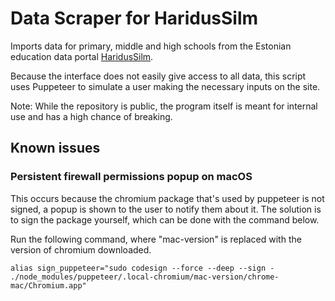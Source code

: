 # Data Scraper for HaridusSilm
Imports data for primary, middle and high schools from the Estonian education data portal [HaridusSilm](https://haridussilm.ee).

Because the interface does not easily give access to all data, this script uses Puppeteer to simulate a user making the necessary inputs on the site.

Note: While the repository is public, the program itself is meant for internal use and has a high chance of breaking.




## Known issues
### Persistent firewall permissions popup on macOS

This occurs because the chromium package that's used by puppeteer is not signed, a popup is shown to the user to notify them about it.
The solution is to sign the package yourself, which can be done with the command below.

Run the following command, where "mac-version" is replaced with the version of chromium downloaded.

```alias sign_puppeteer="sudo codesign --force --deep --sign - ./node_modules/puppeteer/.local-chromium/mac-version/chrome-mac/Chromium.app"```
